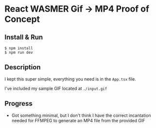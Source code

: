# React WASMER Gif -> MP4 Proof of Concept

## Install & Run
```shell
$ npm install
$ npm run dev
```

## Description
I kept this super simple, everything you need is in the `App.tsx` file.

I've included my sample GIF located at `./input.gif`

## Progress
- Got something minimal, but I don't think I have the correct incantation needed for FFMPEG to generate an MP4 file from the provided GIF 